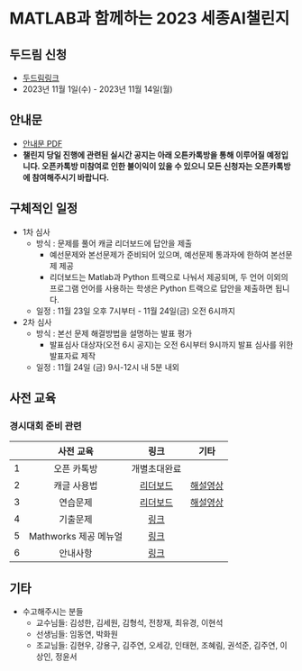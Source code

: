 # MATLAB과 함께하는 2023 세종AI챌린지

## 두드림 신청
- [두드림링크](https://do.sejong.ac.kr/ko/program/all/view/3032)
- 2023년 11월 1일(수) - 2023년 11월 14일(월)

## 안내문
- [안내문 PDF](https://github.com/SejongAI-Challenge/2023.AI.Challenge/blob/main/%E1%84%91%E1%85%A9%E1%84%89%E1%85%B3%E1%84%90%E1%85%A5.jpeg)
- **챌린지 당일 진행에 관련된 실시간 공지는 아래 오튼카톡방을 통해 이루어질 예정입니다. 오픈카톡방 미참여로 인한 불이익이 있을 수 있으니 모든 신청자는 오픈카톡방에 참여해주시기 바랍니다.**


## 구체적인 일정
- 1차 심사
  - 방식 : 문제를 풀어 캐글 리더보드에 답안을 제출
    - 예선문제와 본선문제가 준비되어 있으며, 예선문제 통과자에 한하여 본선문제 제공
    - 리더보드는 Matlab과 Python 트랙으로 나눠서 제공되며, 두 언어 이외의 프로그램 언어를 사용하는 학생은 Python 트랙으로 답안을 제출하면 됩니다.
  - 일정 : 11월 23일 오후 7시부터 - 11월 24일(금) 오전 6시까지
- 2차 심사
  - 방식 : 본선 문제 해결방법을 설명하는 발표 평가
    - 발표심사 대상자(오전 6시 공지)는 오전 6시부터 9시까지 발표 심사를 위한 발표자료 제작 
  - 일정 : 11월 24일 (금) 9시-12시 내 5분 내외


## 사전 교육 
### 경시대회 준비 관련
| | 사전 교육 | 링크 | 기타 | 
|:--:|:--:|:--:|:--:|
| 1 | 오픈 카톡방  |  개별초대완료  |
| 2 | 캐글 사용법  |  [리더보드](https://www.kaggle.com/competitions/sejong-ai-challenge-sample-submission?rvi=1) | [해설영상](https://www.youtube.com/watch?v=LFCOH-s8IF8&list=PLa8kMie0Pc0sSbfQuWKpJ2MVPubHsttXY&index=2)|
| 3 | 연습문제     |  [리더보드](https://www.kaggle.com/competitions/sejong-ai-challenge-practice) | [해설영상](https://www.youtube.com/watch?v=3Ke_yQg10m8&list=PLa8kMie0Pc0sSbfQuWKpJ2MVPubHsttXY) |
| 4 | 기출문제     | [링크](https://github.com/SejongAI-Challenge/2023.AI.Challenge/issues/2)  |
| 5 | Mathworks 제공 메뉴얼 | [링크](https://kr.mathworks.com/academia/student-competitions/sejong-ai-challenge.html) | |
| 6| 안내사항 | [링크]() | |

## 기타
- 수고해주시는 분들
  - 교수님들: 김성한, 김세원, 김형석, 전창재, 최유경, 이현석
  - 선생님들: 임동연, 박화원
  - 조교님들: 김현우, 강용구, 김주연, 오세강, 인태현, 조혜림, 권석준, 김주연, 이상인, 정윤서 



